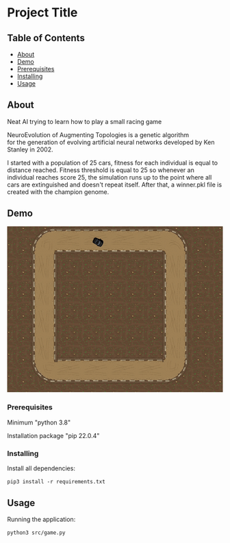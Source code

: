 # Project Title

## Table of Contents

- [About](#about)
- [Demo](#demo)
- [Prerequisites](#prerequisites)
- [Installing](#installing)
- [Usage](#usage)

## About <a name = "about"></a>

Neat AI trying to learn how to play a small racing game<br/>

NeuroEvolution of Augmenting Topologies is a genetic algorithm<br/>
for the generation of evolving artificial neural networks developed by Ken Stanley in 2002.<br/>

I started with a population of 25 cars, fitness for each individual is equal to distance reached.
Fitness threshold is equal to 25 so whenever an individual reaches score 25, the simulation runs up
to the point where all cars are extinguished and doesn't repeat itself. After that, a winner.pkl file
is created with the champion genome.


## Demo <a name = "demo"></a>

![alt text](https://github.com/caiovini/Neat-racing/blob/main/Demo.gif)

### Prerequisites <a name = "prerequisites"></a>

Minimum "python 3.8"<br/>

Installation package "pip 22.0.4"

### Installing <a name = "installing"></a>

Install all dependencies:
```
pip3 install -r requirements.txt
```
## Usage <a name = "usage"></a>

Running the application:

```
python3 src/game.py
```